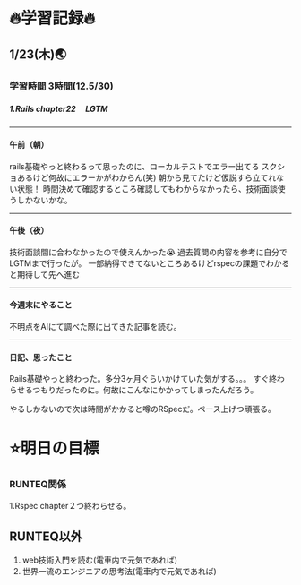 # 🔥学習記録🔥
## 1/23(木)🌏
### 学習時間  3時間(12.5/30)
##### 1.Rails chapter22 　LGTM

***
#### 午前（朝）
rails基礎やっと終わるって思ったのに、ローカルテストでエラー出てる
スクショあるけど何故にエラーかがわからん(笑)
朝から見てたけど仮説すら立てれない状態！
時間決めて確認するところ確認してもわからなかったら、技術面談使うしかないかな。
***
#### 午後（夜）
技術面談間に合わなかったので使えんかった:sob:
過去質問の内容を参考に自分でLGTMまで行ったが。
一部納得できてないところあるけどrspecの課題でわかると期待して先へ進む

***
#### 今週末にやること
不明点をAIにて調べた際に出てきた記事を読む。

***
#### 日記、思ったこと
Rails基礎やっと終わった。多分3ヶ月ぐらいかけていた気がする。。。
すぐ終わらせるつもりだったのに。何故にこんなにかかってしまったんだろう。

やるしかないので次は時間がかかると噂のRSpecだ。ペース上げつ頑張る。

# ⭐️明日の目標
### RUNTEQ関係
1.Rspec chapter２つ終わらせる。

## RUNTEQ以外
1. web技術入門を読む(電車内で元気であれば)
2. 世界一流のエンジニアの思考法(電車内で元気であれば)
